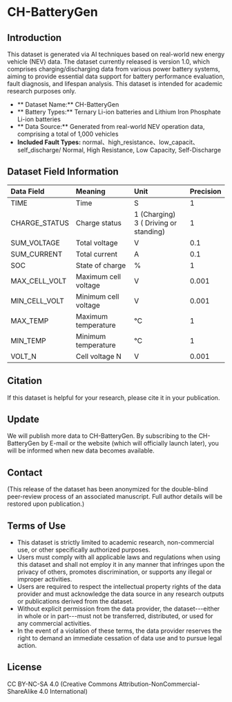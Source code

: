 # CH-BatteryGen

## Introduction

This dataset is generated via AI techniques based on real-world new energy vehicle (NEV) data. The dataset currently released is version 1.0, which comprises charging/discharging data from various power battery systems, aiming to provide essential data support for battery performance evaluation, fault diagnosis, and lifespan analysis. This dataset is intended for academic research purposes only.

-   ** Dataset Name:** CH-BatteryGen 
-   ** Battery Types:**  Ternary Li-ion batteries and Lithium Iron Phosphate Li-ion batteries
-   ** Data Source:** Generated from real-world NEV operation data, comprising a total of 1,000 vehicles
-   **Included Fault Types:** normal、high_resistance、low_capacit、self_discharge/ Normal, High Resistance, Low Capacity, Self-Discharge

## Dataset Field Information

|  Data Field |  Meaning                                | Unit |  Precision |
| :------------------ | :------------------------------------------ | :-------- | :------------- |
| TIME                | Time                                 | S      | 1              |
| CHARGE_STATUS       | Charge status                  | 1 (Charging)<br>3 ( Driving or standing) | 1              |
| SUM_VOLTAGE         | Total voltage                      | V         | 0.1            |
| SUM_CURRENT         | Total current                      | A         | 0.1            |
| SOC                 | State of charge              | %         | 1              |
| MAX_CELL_VOLT       | Maximum cell voltage   | V         | 0.001          |
| MIN_CELL_VOLT       | Minimum cell voltage   | V         | 0.001          |
| MAX_TEMP            | Maximum temperature            | ℃         | 1              |
| MIN_TEMP            | Minimum temperature            | ℃         | 1              |
| VOLT_N              | Cell voltage N                   | V         | 0.001          |

## Citation


If this dataset is helpful for your research, please cite it in your publication. 

## Update

We will publish more data to CH-BatteryGen. By subscribing to the CH-BatteryGen by E-mail or the website (which will officially launch later), you will be informed when new data becomes available.

## Contact

(This release of the dataset has been anonymized for the double-blind peer-review process of an associated manuscript. Full author details will be restored upon publication.)


## Terms of Use

-   This dataset is strictly limited to academic research, non-commercial use, or other specifically authorized purposes.
-   Users must comply with all applicable laws and regulations when using this dataset and shall not employ it in any manner that infringes upon the privacy of others, promotes discrimination, or supports any illegal or improper activities.
-   Users are required to respect the intellectual property rights of the data provider and must acknowledge the data source in any research outputs or publications derived from the dataset.
-   Without explicit permission from the data provider, the dataset---either in whole or in part---must not be transferred, distributed, or used for any commercial activities.
-   In the event of a violation of these terms, the data provider reserves the right to demand an immediate cessation of data use and to pursue legal action.

## License

CC BY-NC-SA 4.0 (Creative Commons Attribution-NonCommercial-ShareAlike 4.0 International)

